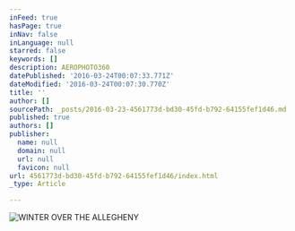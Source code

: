 ```yaml
---
inFeed: true
hasPage: true
inNav: false
inLanguage: null
starred: false
keywords: []
description: AEROPHOTO360
datePublished: '2016-03-24T00:07:33.771Z'
dateModified: '2016-03-24T00:07:30.770Z'
title: ''
author: []
sourcePath: _posts/2016-03-23-4561773d-bd30-45fd-b792-64155fef1d46.md
published: true
authors: []
publisher:
  name: null
  domain: null
  url: null
  favicon: null
url: 4561773d-bd30-45fd-b792-64155fef1d46/index.html
_type: Article

---
```

![WINTER OVER THE ALLEGHENY](https://s3-us-west-2.amazonaws.com/the-grid-img/p/08c27abd8befadd8902322f9046f32c7c0fe5695.jpg)